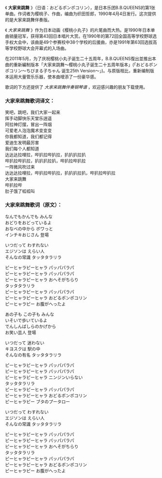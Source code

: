 

《 **大家来跳舞**
》（日语：おどるポンポコリン），是日本乐团B.B.QUEENS的第1张单曲。作词者为樱桃子、作曲，编曲为织田哲郎，1990年4月4日发行。这次提供的是大家来跳舞伴奏版。

《 _大家来跳舞_
》作为日本动画《樱桃小丸子》的片尾曲而大热。是1990年日本单曲销量冠军，获得第43回日本唱片大赏。在1990年的第72回全国高等学校野球选手权大会中，该曲是49个参赛校中38个学校的后援曲，亦是1991年第63回选拔高等学校野球大会开幕式的入场曲。

在2011年5月，为了庆祝樱桃小丸子诞生二十五周年，B.B.QUEENS復出並推出本曲的重新編制版本「大家来跳舞～樱桃小丸子诞生二十五周年版本」(「おどるポンポコリン〜ちびまる子ちゃん
诞生25th Version〜」)。与原版相比，重新编制版本运用大量管乐乐器，使本曲增添了一份豪华感。

歌词的下方还提供了 _大家来跳舞伴奏钢琴谱_ ，欢迎感兴趣的朋友下载使用。

### 大家来跳舞歌词译文：

笑吧，跳吧，我们大家一起来  
挥手动脚快乐天堂乐逍遥  
阿拉神灯摆，冒出一阵烟  
可爱老人泡泡魔术变变变  
你我都知道，我们都记得  
爱迪生发明最厉害  
我们每个人都知道  
达达达拉哩拉，哔扒拉哔扒拉，扒扒扒拉扒  
哔扒拉哔扒拉，扒扒扒拉扒，哔扒拉哔扒拉  
一阵微风吹过来  
达达达拉哩拉，哔扒拉哔扒拉，扒扒扒拉扒，哔扒拉哔扒拉  
大家来跳舞  
哔扒拉哔  
肚子饿了呱呱叫

### 大家来跳舞歌词（原文）：

なんでもかんでも みんな  
おどりをおどっているよ  
おなべの中から ボワっと  
インチキおじさん 登場

いつだって わすれない  
エジソンは えらい人  
そんなの常識 タッタタラリラ

ピーヒャラピーヒャラ パッパパラパ  
ピーヒャラピーヒャラ パッパパラパ  
ピーヒャラピーヒャラ おへそがちらり  
タッタタラリラ  
ピーヒャラピーヒャラ パッパパラパ  
ピーヒャラピーヒャラ おどるポンポコリン  
ピーヒャラピー お腹がへったよ

あの子も この子も みんな  
いそいで歩いているよ  
でんしんばしらのかげから  
お笑い芸人 登場

いつだって 迷わない  
キヨスクは 駅の中  
そんなの有名 タッタタラリラ

ピーヒャラピーヒャラ パッパパラパ  
ピーヒャラピーヒャラ パッパパラパ  
ピーヒャラピーヒャラ ニンジンいらない  
タッタタラリラ  
ピーヒャラピーヒャラ パッパパラパ  
ピーヒャラピーヒャラ おどるポンポコリン  
ピーヒャラピー ブタのプータロー

いつだって わすれない  
エジソンは えらい人  
そんなの常識 タッタタラリラ

ピーヒャラピーヒャラ パッパパラパ  
ピーヒャラピーヒャラ パッパパラパ  
ピーヒャラピーヒャラ おへそがちらり  
タッタタラリラ  
ピーヒャラピーヒャラ パッパパラパ  
ピーヒャラピーヒャラ おどるポンポコリン  
ピーヒャラピー お腹がへったよ

